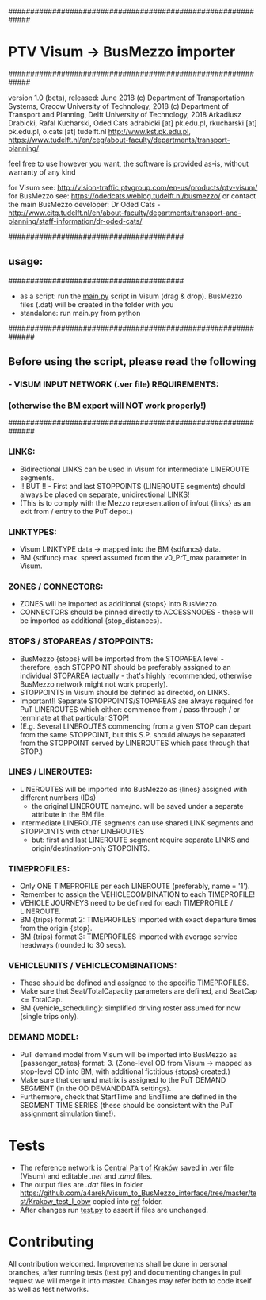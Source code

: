 #############################################################
#              PTV Visum -> BusMezzo importer              ##
#############################################################

version 1.0 (beta), released: June 2018
(c) Department of Transportation Systems, Cracow University of Technology, 2018
(c) Department of Transport and Planning, Delft University of Technology, 2018
Arkadiusz Drabicki, Rafal Kucharski, Oded Cats
adrabicki [at] pk.edu.pl, rkucharski [at] pk.edu.pl, o.cats [at] tudelft.nl
http://www.kst.pk.edu.pl, https://www.tudelft.nl/en/ceg/about-faculty/departments/transport-planning/

feel free to use however you want, the software is provided as-is, without warranty of any kind

for Visum see: http://vision-traffic.ptvgroup.com/en-us/products/ptv-visum/
for BusMezzo see: https://odedcats.weblog.tudelft.nl/busmezzo/
or contact the main BusMezzo developer:
Dr Oded Cats - http://www.citg.tudelft.nl/en/about-faculty/departments/transport-and-planning/staff-information/dr-oded-cats/


########################################
##               usage:                ##
########################################

* as a script:
run the [main.py](https://github.com/a4arek/Visum_to_BusMezzo_interface/blob/master/main.py) script in Visum (drag & drop).
BusMezzo files (.dat) will be created in the folder with you
* standalone: run main.py from python 


##############################################################
##     Before using the script, please read the following    ##
###     - VISUM INPUT NETWORK (.ver file) REQUIREMENTS:       ##
###     (otherwise the BM export will NOT work properly!)     ##
##############################################################

### LINKS:
- Bidirectional LINKS can be used in Visum for intermediate LINEROUTE segments.
- !! BUT !! - First and last STOPPOINTS (LINEROUTE segments) should always be placed on separate, unidirectional LINKS!
- (This is to comply with the Mezzo representation of in/out {links} as an exit from / entry to the PuT depot.)

### LINKTYPES:
- Visum LINKTYPE data -> mapped into the BM {sdfuncs} data.
- BM {sdfunc} max. speed assumed from the v0_PrT_max parameter in Visum.

### ZONES / CONNECTORS:
- ZONES will be imported as additional {stops} into BusMezzo.
- CONNECTORS should be pinned directly to ACCESSNODES - these will be imported as additional {stop_distances}.

### STOPS / STOPAREAS / STOPPOINTS:
- BusMezzo {stops} will be imported from the STOPAREA level - therefore, each STOPPOINT should be preferably assigned
  to an individual STOPAREA (actually - that's highly recommended, otherwise BusMezzo network might not work properly).
- STOPPOINTS in Visum should be defined as directed, on LINKS.
- Important!! Separate STOPPOINTS/STOPAREAS are always required for PuT LINEROUTES which either:
  commence from / pass through / or terminate at that particular STOP!
- (E.g. Several LINEROUTES commencing from a given STOP can depart from the same STOPPOINT, but this S.P. should
  always be separated from the STOPPOINT served by LINEROUTES which pass through that STOP.)

### LINES / LINEROUTES:
- LINEROUTES will be imported into BusMezzo as {lines} assigned with different numbers (IDs)
  - the original LINEROUTE name/no. will be saved under a separate attribute in the BM file.
- Intermediate LINEROUTE segments can use shared LINK segments and STOPPOINTS with other LINEROUTES
  - but: first and last LINEROUTE segment require separate LINKS and origin/destination-only STOPOINTS.

### TIMEPROFILES:
- Only ONE TIMEPROFILE per each LINEROUTE (preferably, name = '1').
- Remember to assign the VEHICLECOMBINATION to each TIMEPROFILE!
- VEHICLE JOURNEYS need to be defined for each TIMEPROFILE / LINEROUTE.
- BM {trips} format 2: TIMEPROFILES imported with exact departure times from the origin {stop}.
- BM {trips} format 3: TIMEPROFILES imported with average service headways (rounded to 30 secs).

### VEHICLEUNITS / VEHICLECOMBINATIONS:
- These should be defined and assigned to the specific TIMEPROFILES.
- Make sure that Seat/TotalCapacity parameters are defined, and SeatCap <= TotalCap.
- BM {vehicle_scheduling}: simplified driving roster assumed for now (single trips only).

### DEMAND MODEL:
- PuT demand model from Visum will be imported into BusMezzo as {passenger_rates} format: 3.
  (Zone-level OD from Visum -> mapped as stop-level OD into BM, with additional fictitious {stops} created.)
- Make sure that demand matrix is assigned to the PuT DEMAND SEGMENT (in the OD DEMANDDATA settings).
- Furthermore, check that StartTime and EndTime are defined in the SEGMENT TIME SERIES (these should be consistent
  with the PuT assignment simulation time!).
  
# Tests
  
 * The reference network is [Central Part of Kraków](https://github.com/a4arek/Visum_to_BusMezzo_interface/blob/master/test/Krakow_test_I_obw/KRK_test1.ver) saved in .ver file (Visum) and editable _.net_ and _.dmd_ files. 
 * The output files are _.dat_ files in folder https://github.com/a4arek/Visum_to_BusMezzo_interface/tree/master/test/Krakow_test_I_obw copied into [ref](https://github.com/a4arek/Visum_to_BusMezzo_interface/tree/master/test/Krakow_test_I_obw/ref) folder.
 * After changes run [test.py](https://github.com/a4arek/Visum_to_BusMezzo_interface/blob/master/test.py) to assert if files are unchanged. 
 
 # Contributing
 
 All contribution welcomed. 
 Improvements shall be done in personal branches, after running tests (test.py) and documenting changes in pull request we will merge it into master.
 Changes may refer both to code itself as well as test networks.
